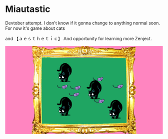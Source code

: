 # Miautastic

Devtober attempt. I don't know if it gonna change to anything normal soon. For now it's game about cats 

and 【﻿ａｅｓｔｈｅｔｉｃ】 And opportunity for learning more Zenject. 

![alt text](screenshots/mrau.png "mrau")